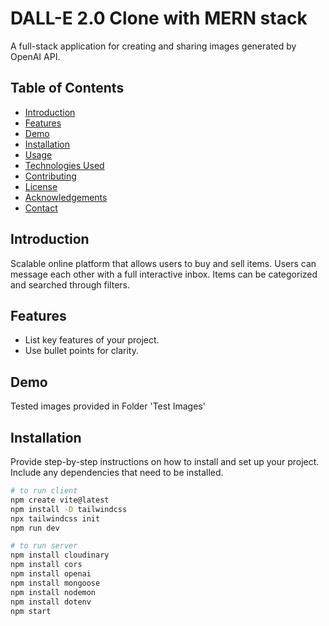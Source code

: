 # DALL-E 2.0 Clone with MERN stack

A full-stack application for creating and sharing images generated by OpenAI API.

## Table of Contents

- [Introduction](#introduction)
- [Features](#features)
- [Demo](#demo)
- [Installation](#installation)
- [Usage](#usage)
- [Technologies Used](#technologies-used)
- [Contributing](#contributing)
- [License](#license)
- [Acknowledgements](#acknowledgements)
- [Contact](#contact)

## Introduction

Scalable online platform that allows users to buy and sell items. Users can message each other with a full interactive inbox. 
Items can be categorized and searched through filters. 

## Features

- List key features of your project.
- Use bullet points for clarity.

## Demo

Tested images provided in Folder 'Test Images'

## Installation

Provide step-by-step instructions on how to install and set up your project. Include any dependencies that need to be installed.

```bash
# to run client
npm create vite@latest
npm install -D tailwindcss
npx tailwindcss init
npm run dev

# to run server
npm install cloudinary
npm install cors
npm install openai
npm install mongoose
npm install nodemon
npm install dotenv
npm start
